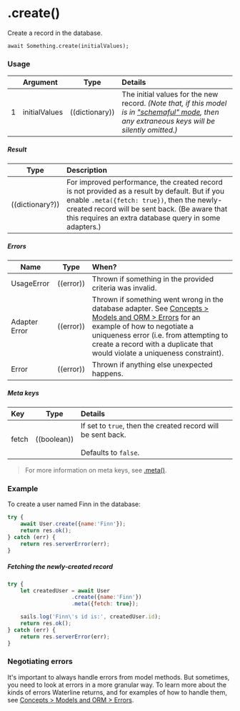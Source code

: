 # .create()

Create a record in the database.

```usage
await Something.create(initialValues);
```

### Usage

|   | Argument            | Type                         | Details                               |
|---|:--------------------|------------------------------|:--------------------------------------|
| 1 | initialValues       | ((dictionary))               | The initial values for the new record.  _(Note that, if this model is in ["schemaful" mode](http://sailsjs.com/documentation/concepts/models-and-orm/model-settings#?schema), then any extraneous keys will be silently omitted.)_

##### Result
  		  
| Type                | Description      |
|---------------------|:-----------------|
| ((dictionary?))	| For improved performance, the created record is not provided as a result by default.  But if you enable `.meta({fetch: true})`, then the newly-created record will be sent back. (Be aware that this requires an extra database query in some adapters.)

##### Errors

|     Name        | Type                | When? |
|--------------------|---------------------|:---------------------------------------------------------------------------------|
| UsageError			| ((error))           | Thrown if something in the provided criteria was invalid.
| Adapter Error		| ((error))           | Thrown if something went wrong in the database adapter. See [Concepts > Models and ORM > Errors](http://sailsjs.com/documentation/concepts/models-and-orm/errors) for an example of how to negotiate a uniqueness error (i.e. from attempting to create a record with a duplicate that would violate a uniqueness constraint).
| Error				| ((error))           | Thrown if anything else unexpected happens.


##### Meta keys

| Key                 | Type              | Details                                                        |
|:--------------------|-------------------|:---------------------------------------------------------------|
| fetch               | ((boolean))       | If set to `true`, then the created record will be sent back.<br/><br/>Defaults to `false`.

> For more information on meta keys, see [.meta()](http://sailsjs.com/documentation/reference/waterline-orm/queries/meta).



### Example

To create a user named Finn in the database:

```javascript
try {
	await User.create({name:'Finn'});
	return res.ok();
} catch (err) {
	return res.serverError(err);
}
```

##### Fetching the newly-created record
```javascript
try {
	let createdUser = await User
					.create({name:'Finn'})
					.meta({fetch: true});

	sails.log('Finn\'s id is:', createdUser.id);
	return res.ok();
} catch (err) {
	return res.serverError(err);
}
```

### Negotiating errors

It's important to always handle errors from model methods.  But sometimes, you need to look at errors in a more granular way. To learn more about the kinds of errors Waterline returns, and for examples of how to handle them, see [Concepts > Models and ORM > Errors](http://sailsjs.com/documentation/concepts/models-and-orm/errors).


<docmeta name="displayName" value=".create()">
<docmeta name="pageType" value="method">
